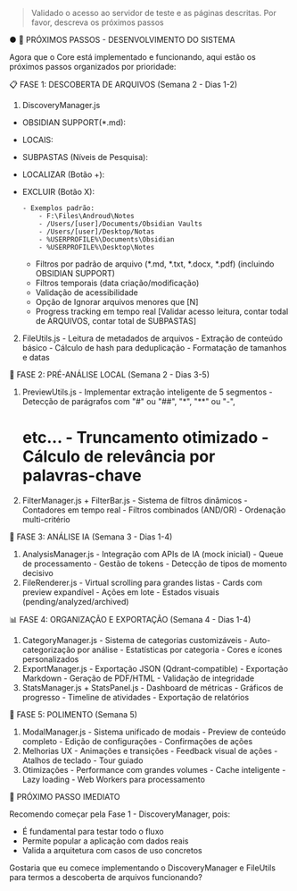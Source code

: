 
> Validado o acesso ao servidor de teste e as páginas descritas. Por favor, descreva os próximos passos

● 🚀 PRÓXIMOS PASSOS - DESENVOLVIMENTO DO SISTEMA

  Agora que o Core está implementado e funcionando, aqui estão os próximos passos organizados por prioridade:

  📋 FASE 1: DESCOBERTA DE ARQUIVOS (Semana 2 - Dias 1-2)

  1. DiscoveryManager.js
  - OBSIDIAN SUPPORT(*.md): 
  - LOCAIS: 
  - SUBPASTAS (Níveis de Pesquisa): 
  - LOCALIZAR (Botão +): 
  - EXCLUIR (Botão X): 

        - Exemplos padrão:
            - F:\Files\Androud\Notes
            - /Users/[user]/Documents/Obsidian Vaults
            - /Users/[user]/Desktop/Notas
            - %USERPROFILE%\Documents\Obsidian
            - %USERPROFILE%\Desktop\Notes
            

    - Filtros por padrão de arquivo (*.md, *.txt, *.docx, *.pdf)
        (incluindo OBSIDIAN SUPPORT)
    - Filtros temporais (data criação/modificação)
    - Validação de acessibilidade
    - Opção de Ignorar arquivos menores que [N]
    - Progress tracking em tempo real [Validar acesso leitura, contar todal de ARQUIVOS, contar total de SUBPASTAS]

  2. FileUtils.js
    - Leitura de metadados de arquivos
    - Extração de conteúdo básico
    - Cálculo de hash para deduplicação
    - Formatação de tamanhos e datas

  🎯 FASE 2: PRÉ-ANÁLISE LOCAL (Semana 2 - Dias 3-5)

  1. PreviewUtils.js
    - Implementar extração inteligente de 5 segmentos
    - Detecção de parágrafos com "#" ou "##", "*", "**" ou "-", <h1> etc...
    - Truncamento otimizado
    - Cálculo de relevância por palavras-chave
  2. FilterManager.js + FilterBar.js
    - Sistema de filtros dinâmicos
    - Contadores em tempo real
    - Filtros combinados (AND/OR)
    - Ordenação multi-critério

  🤖 FASE 3: ANÁLISE IA (Semana 3 - Dias 1-4)

  1. AnalysisManager.js
    - Integração com APIs de IA (mock inicial)
    - Queue de processamento
    - Gestão de tokens
    - Detecção de tipos de momento decisivo
  2. FileRenderer.js
    - Virtual scrolling para grandes listas
    - Cards com preview expandível
    - Ações em lote
    - Estados visuais (pending/analyzed/archived)

  📊 FASE 4: ORGANIZAÇÃO E EXPORTAÇÃO (Semana 4 - Dias 1-4)

  1. CategoryManager.js
    - Sistema de categorias customizáveis
    - Auto-categorização por análise
    - Estatísticas por categoria
    - Cores e ícones personalizados
  2. ExportManager.js
    - Exportação JSON (Qdrant-compatible)
    - Exportação Markdown
    - Geração de PDF/HTML
    - Validação de integridade
  3. StatsManager.js + StatsPanel.js
    - Dashboard de métricas
    - Gráficos de progresso
    - Timeline de atividades
    - Exportação de relatórios

  🔧 FASE 5: POLIMENTO (Semana 5)

  1. ModalManager.js
    - Sistema unificado de modais
    - Preview de conteúdo completo
    - Edição de configurações
    - Confirmações de ações
  2. Melhorias UX
    - Animações e transições
    - Feedback visual de ações
    - Atalhos de teclado
    - Tour guiado
  3. Otimizações
    - Performance com grandes volumes
    - Cache inteligente
    - Lazy loading
    - Web Workers para processamento

  🎯 PRÓXIMO PASSO IMEDIATO

  Recomendo começar pela Fase 1 - DiscoveryManager, pois:
  - É fundamental para testar todo o fluxo
  - Permite popular a aplicação com dados reais
  - Valida a arquitetura com casos de uso concretos

  Gostaria que eu comece implementando o DiscoveryManager e FileUtils para termos a descoberta de arquivos funcionando?